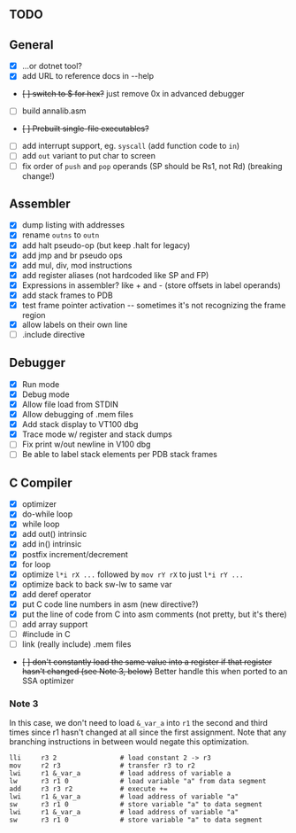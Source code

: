 ## TODO

## General

- [X] ...or dotnet tool?
- [X] add URL to reference docs in --help
- ~~[ ] switch to $ for hex?~~ just remove 0x in advanced debugger
- [ ] build annalib.asm
- ~~[ ] Prebuilt single-file executables?~~
- [ ] add interrupt support, eg. `syscall` (add function code to `in`)
- [ ] add `out` variant to put char to screen
- [ ] fix order of `push` and `pop` operands (SP should be Rs1, not Rd) (breaking change!)

## Assembler

- [X] dump listing with addresses
- [X] rename `outns` to `outn`
- [X] add halt pseudo-op (but keep .halt for legacy)
- [X] add jmp and br pseudo ops
- [X] add mul, div, mod instructions
- [X] add register aliases (not hardcoded like SP and FP)
- [X] Expressions in assembler? like + and - (store offsets in label operands)
- [X] add stack frames to PDB
- [X] test frame pointer activation -- sometimes it's not recognizing the frame region
- [X] allow labels on their own line
- [ ] .include directive

## Debugger

- [X] Run mode
- [X] Debug mode
- [X] Allow file load from STDIN
- [X] Allow debugging of .mem files
- [X] Add stack display to VT100 dbg
- [X] Trace mode w/ register and stack dumps
- [ ] Fix print w/out newline in V100 dbg
- [ ] Be able to label stack elements per PDB stack frames

## C Compiler

- [X] optimizer
- [X] do-while loop
- [X] while loop
- [X] add out() intrinsic
- [X] add in() intrinsic
- [X] postfix increment/decrement
- [X] for loop
- [X] optimize `l*i rX ...` followed by `mov rY rX` to just `l*i rY ...`
- [X] optimize back to back sw-lw to same var
- [X] add deref operator
- [X] put C code line numbers in asm (new directive?)
- [X] put the line of code from C into asm comments (not pretty, but it's there)
- [ ] add array support
- [ ] #include in C
- [ ] link (really include) .mem files
- ~~[ ] don't constantly load the same value into a register if that register hasn't changed (see Note 3, below)~~ Better handle this when ported to an SSA optimizer

### Note 3

In this case, we don't need to load `&_var_a` into `r1` the second and third times
since r1 hasn't changed at all since the first assignment.  Note that any branching
instructions in between would negate this optimization.

```
lli     r3 2                # load constant 2 -> r3
mov     r2 r3               # transfer r3 to r2
lwi     r1 &_var_a          # load address of variable a
lw      r3 r1 0             # load variable "a" from data segment
add     r3 r3 r2            # execute +=
lwi     r1 &_var_a          # load address of variable "a"
sw      r3 r1 0             # store variable "a" to data segment
lwi     r1 &_var_a          # load address of variable "a"
sw      r3 r1 0             # store variable "a" to data segment
```
